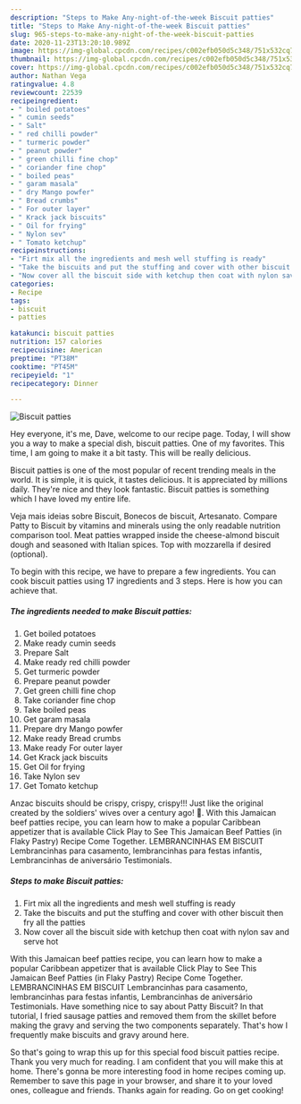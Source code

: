 ```yaml
---
description: "Steps to Make Any-night-of-the-week Biscuit patties"
title: "Steps to Make Any-night-of-the-week Biscuit patties"
slug: 965-steps-to-make-any-night-of-the-week-biscuit-patties
date: 2020-11-23T13:20:10.989Z
image: https://img-global.cpcdn.com/recipes/c002efb050d5c348/751x532cq70/biscuit-patties-recipe-main-photo.jpg
thumbnail: https://img-global.cpcdn.com/recipes/c002efb050d5c348/751x532cq70/biscuit-patties-recipe-main-photo.jpg
cover: https://img-global.cpcdn.com/recipes/c002efb050d5c348/751x532cq70/biscuit-patties-recipe-main-photo.jpg
author: Nathan Vega
ratingvalue: 4.8
reviewcount: 22539
recipeingredient:
- " boiled potatoes"
- " cumin seeds"
- " Salt"
- " red chilli powder"
- " turmeric powder"
- " peanut powder"
- " green chilli fine chop"
- " coriander fine chop"
- " boiled peas"
- " garam masala"
- " dry Mango powfer"
- " Bread crumbs"
- " For outer layer"
- " Krack jack biscuits"
- " Oil for frying"
- " Nylon sev"
- " Tomato ketchup"
recipeinstructions:
- "Firt mix all the ingredients and mesh well stuffing is ready"
- "Take the biscuits and put the stuffing and cover with other biscuit then fry all the patties"
- "Now cover all the biscuit side with ketchup then coat with nylon sav and serve hot"
categories:
- Recipe
tags:
- biscuit
- patties

katakunci: biscuit patties 
nutrition: 157 calories
recipecuisine: American
preptime: "PT38M"
cooktime: "PT45M"
recipeyield: "1"
recipecategory: Dinner

---
```



![Biscuit patties](https://img-global.cpcdn.com/recipes/c002efb050d5c348/751x532cq70/biscuit-patties-recipe-main-photo.jpg)

Hey everyone, it's me, Dave, welcome to our recipe page. Today, I will show you a way to make a special dish, biscuit patties. One of my favorites. This time, I am going to make it a bit tasty. This will be really delicious.

Biscuit patties is one of the most popular of recent trending meals in the world. It is simple, it is quick, it tastes delicious. It is appreciated by millions daily. They're nice and they look fantastic. Biscuit patties is something which I have loved my entire life.

Veja mais ideias sobre Biscuit, Bonecos de biscuit, Artesanato. Compare Patty to Biscuit by vitamins and minerals using the only readable nutrition comparison tool. Meat patties wrapped inside the cheese-almond biscuit dough and seasoned with Italian spices. Top with mozzarella if desired (optional).


To begin with this recipe, we have to prepare a few ingredients. You can cook biscuit patties using 17 ingredients and 3 steps. Here is how you can achieve that.

<!--inarticleads1-->

##### The ingredients needed to make Biscuit patties:

1. Get  boiled potatoes
1. Make ready  cumin seeds
1. Prepare  Salt
1. Make ready  red chilli powder
1. Get  turmeric powder
1. Prepare  peanut powder
1. Get  green chilli fine chop
1. Take  coriander fine chop
1. Take  boiled peas
1. Get  garam masala
1. Prepare  dry Mango powfer
1. Make ready  Bread crumbs
1. Make ready  For outer layer
1. Get  Krack jack biscuits
1. Get  Oil for frying
1. Take  Nylon sev
1. Get  Tomato ketchup


Anzac biscuits should be crispy, crispy, crispy!!! Just like the original created by the soldiers&#39; wives over a century ago! 🙂. With this Jamaican beef patties recipe, you can learn how to make a popular Caribbean appetizer that is available Click Play to See This Jamaican Beef Patties (in Flaky Pastry) Recipe Come Together. LEMBRANCINHAS EM BISCUIT Lembrancinhas para casamento, lembrancinhas para festas infantis, Lembrancinhas de aniversário Testimonials. 

<!--inarticleads2-->

##### Steps to make Biscuit patties:

1. Firt mix all the ingredients and mesh well stuffing is ready
1. Take the biscuits and put the stuffing and cover with other biscuit then fry all the patties
1. Now cover all the biscuit side with ketchup then coat with nylon sav and serve hot


With this Jamaican beef patties recipe, you can learn how to make a popular Caribbean appetizer that is available Click Play to See This Jamaican Beef Patties (in Flaky Pastry) Recipe Come Together. LEMBRANCINHAS EM BISCUIT Lembrancinhas para casamento, lembrancinhas para festas infantis, Lembrancinhas de aniversário Testimonials. Have something nice to say about Patty Biscuit? In that tutorial, I fried sausage patties and removed them from the skillet before making the gravy and serving the two components separately. That&#39;s how I frequently make biscuits and gravy around here. 

So that's going to wrap this up for this special food biscuit patties recipe. Thank you very much for reading. I am confident that you will make this at home. There's gonna be more interesting food in home recipes coming up. Remember to save this page in your browser, and share it to your loved ones, colleague and friends. Thanks again for reading. Go on get cooking!
